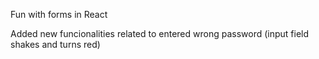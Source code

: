 Fun with forms in React

Added new funcionalities related to entered wrong password (input field shakes and turns red)
